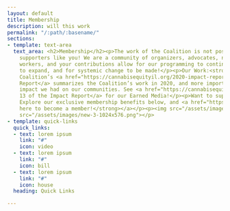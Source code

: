 ```yaml
---
layout: default
title: Membership
description: will this work
permalink: "/:path/:basename/"
sections:
- template: text-area
  text_area: <h2>Membership</h2><p>The work of the Coalition is not possible without
    supporters like you! We are a community of organizers, advocates, neighbors, and
    workers, and your contributions allow for our programming to continue, our impact
    to expand, and for systemic change to be made!</p><p>Our Work:<strong> </strong>The
    Coalition’s <a href="https://cannabisequityil.org/2020-impact-report/">2020 Impact
    Report</a> summarizes the Coalition’s work in 2020, and more importantly, the
    impact we had on our communities. See <a href="https://cannabisequityil.org/2020-impact-report/">Page
    13 of the Impact Report</a> for our Earned Media!</p><p>Want to support the Coalition?
    Explore our exclusive membership benefits below, and <a href="https://funraise.org/give/Ceic-Corp/3aca7fd5-e9cb-4eb4-8574-807dbbb8bc93"><strong>click
    here to become a member!</strong></a></p><p><img src="/assets/images/cannaequitymembership-tiers-1024x1024.png"></p><p><img
    src="/assets/images/new-3-1024x576.png"></p>
- template: quick-links
  quick_links:
  - text: lorem ipsum
    link: "#"
    icon: video
  - text: lorem ipsum
    link: "#"
    icon: bill
  - text: lorem ipsum
    link: "#"
    icon: house
  heading: Quick Links

---
```

